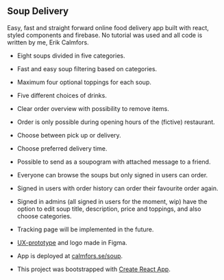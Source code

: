 ## Soup Delivery
Easy, fast and straight forward online food delivery app built with react, styled components and firebase. No tutorial was used and all code is written by me, Erik Calmfors.

* Eight soups divided in five categories.

* Fast and easy soup filtering based on categories.

* Maximum four optional toppings for each soup.

* Five different choices of drinks.

* Clear order overview with possibility to remove items.

* Order is only possible during opening hours of the (fictive) restaurant.

* Choose between pick up or delivery.

* Choose preferred delivery time.

* Possible to send as a soupogram with attached message to a friend.

* Everyone can browse the soups but only signed in users can order. 

* Signed in users with order history can order their favourite order again.

* Signed in admins (all signed in users for the moment, wip) have the option to edit soup title, description, price and toppings, and also choose categories.

* Tracking page will be implemented in the future.

* [UX-prototype](https://www.figma.com/proto/kgZVmY3Tr6EQUgLsXTVPgo/Soup?node-id=208%3A1703&scaling=min-zoom) and logo made in Figma.

* App is deployed at [calmfors.se/soup](http://calmfors.se/soup/). 

* This project was bootstrapped with [Create React App](https://github.com/facebook/create-react-app).

